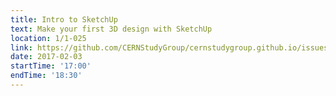 ```yaml
---
title: Intro to SketchUp
text: Make your first 3D design with SketchUp
location: 1/1-025
link: https://github.com/CERNStudyGroup/cernstudygroup.github.io/issues/63
date: 2017-02-03
startTime: '17:00'
endTime: '18:30'
---
```

